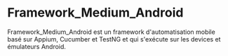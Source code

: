 # Framework_Medium_Android
Framework_Medium_Android est un framework d'automatisation mobile basé sur Appium, Cucumber et TestNG et qui s'exécute sur les devices et émulateurs Android.
